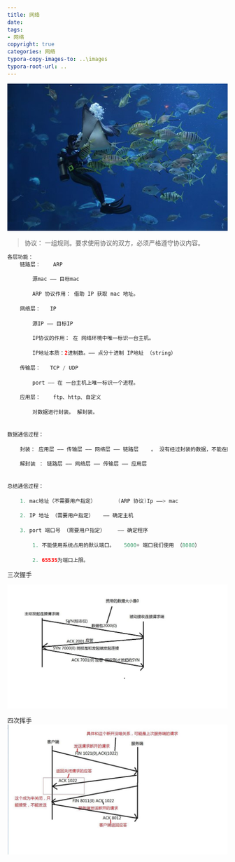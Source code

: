 ```yaml
---
title: 网络
date: 
tags: 
- 网络 
copyright: true
categories: 网络
typora-copy-images-to: ..\images
typora-root-url: ..
---
```




![img](/images/stingray-4392776__340.jpg)

<!-- more -->



> 协议： 一组规则。要求使用协议的双方，必须严格遵守协议内容。

```Java 
各层功能：
	链路层： 	ARP

		源mac —— 目标mac

		ARP 协议作用： 借助 IP 获取 mac 地址。

	网络层：   IP

		源IP —— 目标IP
		
		IP协议的作用： 在 网络环境中唯一标识一台主机。
		
		IP地址本质：2进制数。—— 点分十进制 IP地址 （string）

	传输层：   TCP / UDP 

		port —— 在 一台主机上唯一标识一个进程。

	应用层：	ftp、http、自定义

		对数据进行封装。 解封装。
		
		
数据通信过程：

	封装： 应用层 —— 传输层 —— 网络层 —— 链路层	。 没有经过封装的数据，不能在网络环境中传递。

	解封装 ： 链路层 —— 网络层 —— 传输层 —— 应用层
	
	
总结通信过程：

	1. mac地址（不需要用户指定）		(ARP 协议)Ip ——> mac

	2. IP 地址 （需要用户指定）	—— 确定主机

	3. port 端口号 （需要用户指定）	—— 确定程序

		1. 不能使用系统占用的默认端口。	5000+ 端口我们使用 （8080）

		2. 65535为端口上限。 
```

三次握手


![img](/images/2953304-847c56abb9857c35.jpg)

四次挥手
 ![img](/images/2953304-9d45149f0b2fd3f5.jpg)